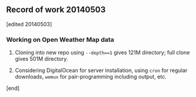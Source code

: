 ## Record of work 20140503

[edited 20140503]

### Working on Open Weather Map data

 1. Cloning into new repo using `--depth==1` gives 121M directory; full clone gives 501M directory.

 1. Considering DigitalOcean for server installation, using `cron` for regular downloads, `wemux` for pair-programming including output, etc.

[end]
